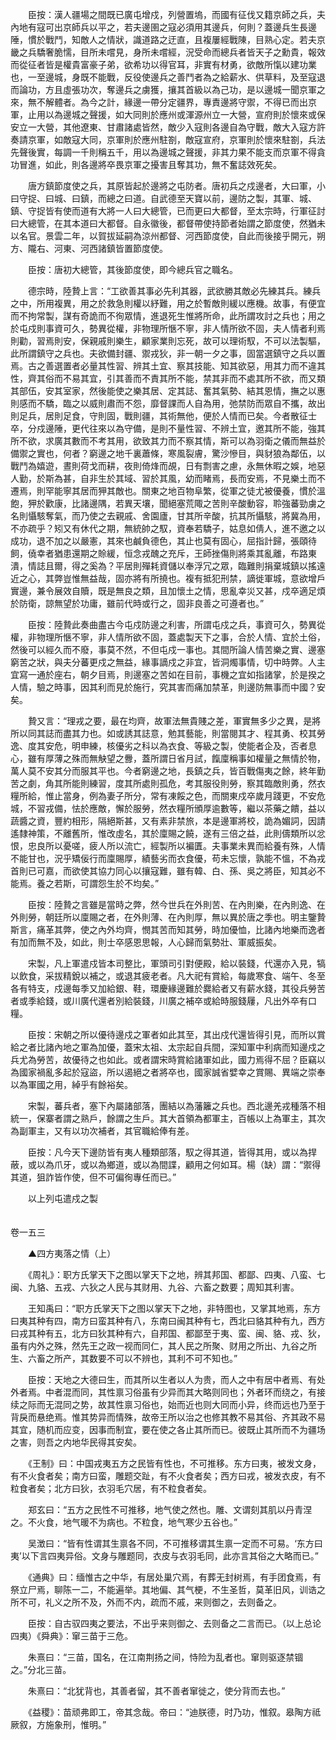 <!-- { "loadSidebar": true } -->
　　臣按：漢人疆場之間既已廣屯增戍，列營置塢，而國有征伐又籍京師之兵，夫內地有寇可出京師兵以平之，若夫邊圉之寇必須用其邊兵，何則？蓋邊兵生長邊陲，慣於戰鬥，知敵人之情狀，識道路之迂直，且複屢經戰陳，目熟心定。若夫京畿之兵驕奢脆懦，目所未嚐見，身所未嚐經，況受命而總兵者皆天子之勳貴，報效而從征者皆是權貴富豪子弟，欲希功以得官耳，非實有材勇，欲敵所愾以建功業也，一至邊城，身既不能戰，反役使邊兵之善鬥者為之給薪水、供草料，及至寇退而論功，方且虛張功次，奪邊兵之虜獲，攘其首級以為己功，是以邊城一聞京軍之來，無不解體者。為今之計，緣邊一帶分定疆界，專責邊將守禦，不得已而出京軍，止用以為邊城之聲援，如大同則於應州或渾源州立一大營，宣府則於懷來或保安立一大營，其他遼東、甘肅諸處皆然，敵少入寇則各邊自為守戰，敵大入寇方許奏請京軍，如敵寇大同，京軍則於應州駐劄，敵寇宣府，京軍則於懷來駐劄，兵法先聲後實，每調一千則稱五千，用以為邊城之聲援，非其力果不能支而京軍不得貪功冒進，如此，則各邊將卒畏京軍之擾害且奪其功，無不奮誌效死矣。

　　唐方鎮節度使之兵，其原皆起於邊將之屯防者。唐初兵之戍邊者，大曰軍，小曰守捉、曰城、曰鎮，而總之曰道。自武德至天寶以前，邊防之製，其軍、城、鎮、守捉皆有使而道有大將一人曰大總管，已而更曰大都督，至太宗時，行軍征討曰大總管，在其本道曰大都督。自永徽後，都督帶使持節者始謂之節度使，然猶未以名官。景雲二年，以賀拔延嗣為涼州都督、河西節度使，自此而後接乎開元，朔方、隴右、河東、河西諸鎮皆置節度使。

　　臣按：唐初大總管，其後節度使，即今總兵官之職名。

　　德宗時，陸贄上言：“工欲善其事必先利其器，武欲勝其敵必先練其兵。練兵之中，所用複異，用之於救急則權以紓難，用之於暫敵則緩以應機。故事，有便宜而不拘常製，謀有奇詭而不徇眾情，進退死生惟將所命，此所謂攻討之兵也；用之於屯戍則事資可久，勢異從權，非物理所愜不寧，非人情所欲不固，夫人情者利焉則勸，習焉則安，保親戚則樂生，顧家業則忘死，故可以理術馭，不可以法製驅，此所謂鎮守之兵也。夫欲備封疆、禦戎狄，非一朝一夕之事，固當選鎮守之兵以置焉。古之善選置者必量其性習、辨其土宜、察其技能、知其欲惡，用其力而不違其性，齊其俗而不易其宜，引其善而不責其所不能，禁其非而不處其所不欲，而又類其部伍，安其室家，然後能使之樂其居、定其誌、奮其氣勢、結其恩情，撫之以惠則感而不驕，臨之以威則肅而不怨，靡督課而人自為用，弛禁防而眾自不攜，故出則足兵，居則足食，守則固，戰則疆，其術無他，便於人情而已矣。今者散征士卒，分戍邊陲，更代往來以為守備，是則不量性習、不辨土宜，邀其所不能，強其所不欲，求廣其數而不考其用，欲致其力而不察其情，斯可以為羽衛之儀而無益於備禦之實也，何者？窮邊之地千裏蕭條，寒風裂膚，驚沙慘目，與豺狼為鄰伍，以戰鬥為嬉遊，晝則荷戈而耕，夜則倚烽而覘，日有剽害之慮，永無休暇之娛，地惡人勤，於斯為甚，自非生於其域、習於其風，幼而睹焉，長而安焉，不見樂土而不遷焉，則罕能寧其居而狎其敵也。關東之地百物阜繁，從軍之徒尤被優養，慣於溫飽，狎於歡康，比諸邊隅，若異天壤，聞絕塞荒陬之苦則辛酸動容，聆強蕃勁虜之名則懾駭奪氣，而乃使之去親戚、舍園廬，甘其所辛酸，抗其所懾駭，將冀為用，不亦疏乎？矧又有休代之期，無統帥之馭，資奉若驕子，姑息如倩人，進不邀之以成功，退不加之以嚴憲，其來也鹹負德色，其止也莫有固心，屈指計歸，張頤待飼，僥幸者猶患還期之賒緩，恒念戎醜之充斥，王師挫傷則將乘其亂離，布路東潰，情誌且爾，得之奚為？平居則殫耗資儲以奉浮冗之眾，臨難則捐棄城鎮以搖遠近之心，其弊豈惟無益哉，固亦將有所撓也。複有抵犯刑禁，謫徙軍城，意欲增戶實邊，兼令展效自贖，既是無良之類，且加懷土之情，思亂幸災又甚，戍卒適足煩於防衛，諒無望於功庸，雖前代時或行之，固非良善之可遵者也。”

　　臣按：陸贄此奏曲盡古今屯戍防邊之利害，所謂屯戍之兵，事資可久，勢異從權，非物理所愜不寧，非人情所欲不固，蓋處製天下之事，合於人情、宜於土俗，然後可以經久而不廢，事莫不然，不但屯戍一事也。其間所論人情苦樂之實、邊塞窮苦之狀，與夫分蕃更戍之無益，緣事謫戍之非宜，皆洞燭事情，切中時弊。人主宜寫一通於座右，朝夕目焉，則邊塞之苦如在目前，事機之宜如指諸掌，於是揆之人情，驗之時事，因其利而見於施行，究其害而痛加禁革，則邊防無事而中國？安矣。

　　贄又言：“理戎之要，最在均齊，故軍法無貴賤之差，軍實無多少之異，是將所以同其誌而盡其力也。如或誘其誌意，勉其藝能，則當閱其才、程其勇、校其勞逸、度其安危，明申練，核優劣之科以為衣食、等級之製，使能者企及，否者息心，雖有厚薄之殊而無觖望之釁，蓋所謂日省月試，餼廩稱事如權量之無情於物，萬人莫不安其分而服其平也。今者窮邊之地，長鎮之兵，皆百戰傷夷之餘，終年勤苦之劇，角其所能則練習，度其所處則孤危，考其服役則勞，察其臨敵則勇，然衣糧所給，惟止當身，例為妻子所分，常有凍餒之色，而關東戍卒歲月踐更，不安危城，不習戎備，怯於應敵，懈於服勞，然衣糧所頒厚逾數等，繼以茶藥之饋，益以蔬醬之資，豐約相形，隔絕斯甚，又有素非禁旅，本是邊軍將校，詭為媚詞，因請遙隸神策，不離舊所，惟改虛名，其於廩賜之饒，遂有三倍之益，此則儔類所以忿恨，忠良所以憂嗟，疲人所以流亡，經製所以褊匱。夫事業未異而給養有殊，人情不能甘也，況乎矯佞行而廩賜厚，績藝劣而衣食優，苟未忘懷，孰能不慍，不為戎首則已可嘉，而欲使其協力同心以攘寇難，雖有韓、白、孫、吳之將臣，知其必不能焉。養之若斯，可謂怨生於不均矣。”

　　臣按：陸贄之言雖是當時之弊，然今世兵在外則苦、在內則樂，在內則逸、在外則勞，朝廷所以廩賜之者，在外則薄、在內則厚，無以異於唐之季也。明主鑒贄斯言，痛革其弊，使之內外均齊，憫其苦而知其勞，時加優恤，比諸內地樂而逸者有加而無不及，如此，則士卒感恩思報，人心歸而氣勢壯、軍威振矣。

　　宋製，凡上軍遣戍皆本司整比，軍頭司引對便殿，給以裝錢，代還亦入見，犒以飲食，采拔精銳以補之，或退其疲老者。凡大祀有賞給，每歲寒食、端午、冬至各有特支，戍邊每季又加給銀、鞋，環慶緣邊難於爨給者又有薪水錢，其役兵勞苦者或季給錢，或川廣代還者別給裝錢，川廣之補卒或給時服錢屨，凡出外卒有口糧。

　　臣按：宋朝之所以優待邊戍之軍者如此其至，其出戍代還皆得引見，而所以賞給之者比諸內地之軍為加優，蓋宋太祖、太宗起自兵間，深知軍中利病而知邊戍之兵尤為勞苦，故優待之也如此。或者謂宋時賞給諸軍如此，國力焉得不屈？臣竊以為國家禍亂多起於寇盜，所以遏絕之者將卒也，國家誠省嬖幸之賞賜、異端之崇奉以為軍國之用，綽乎有餘裕矣。

　　宋製，蕃兵者，塞下內屬諸部落，團結以為藩籬之兵也。西北邊羌戎種落不相統一，保寨者謂之熟戶，餘謂之生戶。其大首領為都軍主，百帳以上為軍主，其次為副軍主，又有以功次補者，其官職給俸有差。

　　臣按：凡今天下邊防皆有夷人種類部落，馭之得其道，皆得其用，或以為捍蔽，或以為爪牙，或以為鄉道，或以為間諜，顧用之何如耳。楊（缺）謂：“禦得其道，狙詐皆作使，但不可偏徇專任而已。”

　　以上列屯遣戍之製  
　 

卷一五三

　　▲四方夷落之情（上）

　　《周礼》：职方氏掌天下之图以掌天下之地，辨其邦国、都鄙、四夷、八蛮、七闽、九貉、五戎、六狄之人民与其财用、九谷、六畜之数要；周知其利害。

　　王知禹曰：“职方氏掌天下之图以掌天下之地，非特图也，又掌其地焉，东方曰夷其种有四，南方曰蛮其种有八，东南曰闽其种有七，西北曰貉其种有九，西方曰戎其种有五，北方曰狄其种有六，自邦国、都鄙至于夷、蛮、闽、貉、戎、狄，虽有内外之殊，然先王之政一视而同仁，其人民之所聚、财用之所出、九谷之所生、六畜之所产，其数要不可以不辨也，其利不可不知也。”

　　臣按：天地之大德曰生，而其所以生者以人为贵，而人之中有居中者焉、有处外者焉。中者混而同，其性禀习俗虽有少异而其大略则同也；外者环而绕之，有接续之际而无混同之势，故其性禀习俗也，始而近也则大同而小异，终而远也乃至于背戾而悬绝焉。惟其势异而情殊，故帝王所以治之也修其教不易其俗、齐其政不易其宜，随机而应变，因事而制宜，要在使之各止其所而已。彼既止其所而不为疆场之害，则吾之内地华民得其安矣。

　　《王制》曰：中国戎夷五方之民皆有性也，不可推移。东方曰夷，被发文身，有不火食者矣；南方曰蛮，雕题交趾，有不火食者矣；西方曰戎，被发衣皮，有不粒食者矣；北方曰狄，衣羽毛穴居，有不粒食者矣。

　　郑玄曰：“五方之民性不可推移，地气使之然也。雕、文谓刻其肌以丹青涅之。不火食，地气暖不为病也。不粒食，地气寒少五谷也。”

　　吴澂曰：“皆有性谓其生禀各不同，不可推移谓其生禀一定而不可易。‘东方曰夷’以下言四夷异俗。文身与雕题同，衣皮与衣羽毛同，此亦言其俗之大略而已。”

　　《通典》曰：缅惟古之中华，有居处巢穴焉，有葬无封树焉，有手团食焉，有祭立尸焉，聊陈一二，不能遍举。其地偏、其气梗，不生圣哲，莫革旧风，训诰之所不可，礼义之所不及，外而不内，疏而不戚，来则御之，去则备之。

　　臣按：自古驭四夷之要法，不出乎来则御之、去则备之二言而已。（以上总论四夷）《舜典》：窜三苗于三危。

　　朱熹曰：“三苗，国名，在江南荆扬之间，恃险为乱者也。窜则驱逐禁锢之。”分北三苗。

　　朱熹曰：“北犹背也，其善者留，其不善者窜徙之，使分背而去也。”

　　《益稷》：苗顽弗即工，帝其念哉。帝曰：“迪朕德，时乃功，惟叙。皋陶方祗厥叙，方施象刑，惟明。”

